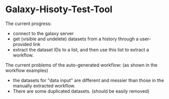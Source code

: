 # Galaxy-Hisoty-Test-Tool

The current progress:
- connect to the galaxy server
- get (visible and undelete) datasets from a history through a user-provided link
- extract the dataset IDs to a list, and then use this list to extract a workflow.

The current problems of the auto-generated workflow: (as shown in the workflow examples)
- the datasets for "data input" are different and messier than those in the manually extracted workflow.
- There are some duplicated datasets. (should be easily removed)
